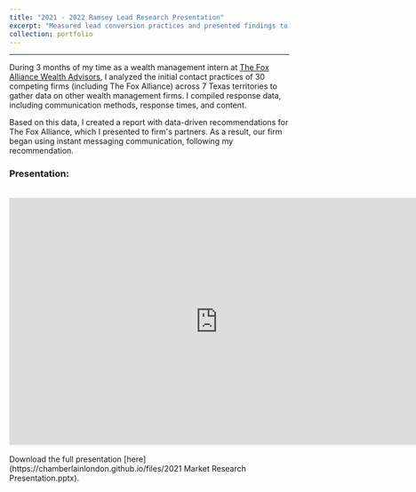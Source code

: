 ```yaml
---
title: "2021 - 2022 Ramsey Lead Research Presentation"
excerpt: "Measured lead conversion practices and presented findings to partners"
collection: portfolio
---
```

------
During 3 months of my time as a wealth management intern at [The Fox Alliance Wealth Advisors](https://www.foxalliancewealth.com/), I analyzed the initial contact practices of 30 competing firms (including The Fox Alliance) across 7 Texas territories to gather data on other wealth management firms. I compiled response data, including communication methods, response times, and content. 

Based on this data, I created a report with data-driven recommendations for The Fox Alliance, which I presented to firm's partners. As a result, our firm began using instant messaging communication, following my recommendation.

### Presentation:

<br>
<div style="text-align: center;">
    <style>
        @media screen and (min-width: 768px) {
            #responsive-iframe {
                width: 750px;
                height: 445px;
            }
        }
        @media screen and (max-width: 768px) {
            #responsive-iframe {
                width: 90vw; /* 90% of the viewport width */
                height: calc(90vw * 445 / 750); /* Maintain aspect ratio */
            }
        }
    </style>
    <iframe id="responsive-iframe" src="https://docs.google.com/presentation/d/e/2PACX-1vSmTkLB9TXxUQ8HquvLCSaMy82b1qyKPuFySkVGUluk1xTAQxmahMYgXvoO1YHC1g/embed?start=false&loop=true&delayms=3000" frameborder="0" allowfullscreen="true" mozallowfullscreen="true" webkitallowfullscreen="true"></iframe>
</div>

<br>
Download the full presentation [here](https://chamberlainlondon.github.io/files/2021 Market Research Presentation.pptx).

